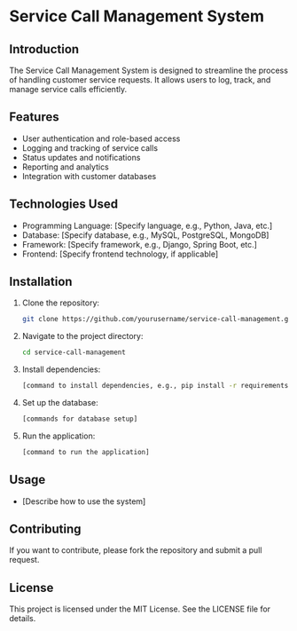 # Service Call Management System

## Introduction
The Service Call Management System is designed to streamline the process of handling customer service requests. It allows users to log, track, and manage service calls efficiently.

## Features
- User authentication and role-based access
- Logging and tracking of service calls
- Status updates and notifications
- Reporting and analytics
- Integration with customer databases

## Technologies Used
- Programming Language: [Specify language, e.g., Python, Java, etc.]
- Database: [Specify database, e.g., MySQL, PostgreSQL, MongoDB]
- Framework: [Specify framework, e.g., Django, Spring Boot, etc.]
- Frontend: [Specify frontend technology, if applicable]

## Installation
1. Clone the repository:
   ```sh
   git clone https://github.com/yourusername/service-call-management.git
   ```
2. Navigate to the project directory:
   ```sh
   cd service-call-management
   ```
3. Install dependencies:
   ```sh
   [command to install dependencies, e.g., pip install -r requirements.txt]
   ```
4. Set up the database:
   ```sh
   [commands for database setup]
   ```
5. Run the application:
   ```sh
   [command to run the application]
   ```

## Usage
- [Describe how to use the system]

## Contributing
If you want to contribute, please fork the repository and submit a pull request.

## License
This project is licensed under the MIT License. See the LICENSE file for details.

